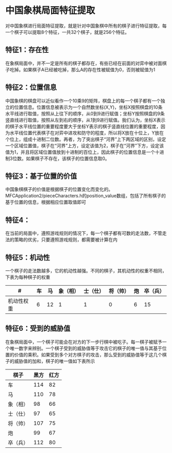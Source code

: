 # 中国象棋局面特征提取
对中国象棋进行局面特征提取，就是针对中国象棋中所有的棋子进行特征提取，每一个棋子可以提取8个特征，一共32个棋子，就是256个特征。
## 特征1：存在性
在象棋局面中，并不一定是所有的棋子都存在，有些已经在前面的对弈中被对面棋子吃掉。如果棋子A已经被吃掉，那么A的存在性被赋值为0，否则被赋值为1
## 特征2：位置信息
中国象棋的棋盘可以近似看作一个10乘9的矩阵，棋盘上的每一个棋子都有一个独立的位置信息。位置信息被表示为一个自然数坐标(X,Y)，坐标X按照棋盘的10条水平线进行取值，按照从上往下的顺序，从0到9进行赋值；坐标Y按照棋盘的9条竖直线进行取值，按照从左到右的顺序，从1到9进行赋值。我们认为，坐标X表示的棋子水平线位置的重要程度要大于坐标Y表示的棋子竖直线位置的重要程度，因为水平线位置代表棋子在对弈中进攻和防守的程度，所以将X放在十位上，Y放在个位上，组成十进制二位数。再者，为了突出棋子“河界”上下两区域的区别，设定一个区域位置值，棋子在“河界”上方，设定该值为2，棋子在“河界”下方，设定该值为1，并且将区域位置值放到十进制的百位上，因此棋子的位置信息是一个十进制3位数。如果棋子不存在，该棋子的位置信息取0。
## 特征3：基于位置的价值
中国象棋棋子的价值是根据棋子的位置变化而变化的。MFCApplication2/pieceCharacters.h的position_value数组，包括了所有棋子的基于位置的信息，根据相应位置取值即可
## 特征4：
在当前的局面中，遵照游戏规则的情况下，每一个棋子都有可数的走法数，不管走法的策略的优劣，只要遵照游戏规则，都需要被计算在内
## 特征5：机动性
一个棋子的走法数越多，它的机动性越强。不同的棋子，其机动性的权重不相同，下表为每种棋子的权重

#|车|马|象（相）|士（仕）|将（帅）|炮|卒（兵）
----|-----|-----|-----|-----|-----|-----|-----
机动性权重|6|12|1|1|0|6|15
## 特征6：受到的威胁值
在象棋局面中，一个棋子可能会在对方的下一步行棋中被吃子。每一棋子被赋予一个唯一数字来辨别。一个棋子受到的威胁值等于攻击它的棋子的唯一值与其基于位置的价值的乘积。如果受到多个对方棋子的攻击，那么受到的威胁值等于这几个棋子的威胁值的加和，棋子的唯一值如下表所示

棋子|黑方|红方
----|-----|-----
车|114|82
马|110|78
象（相）|98|66
士（仕）|97|65
将（帅）|107|75
炮|99|67
卒（兵）|112|80
